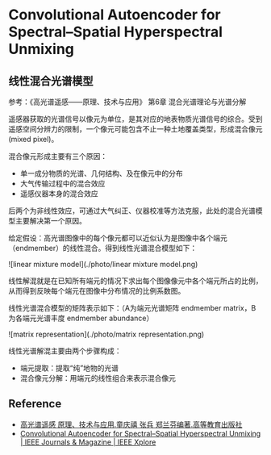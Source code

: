 # Convolutional Autoencoder for Spectral–Spatial Hyperspectral Unmixing

## 线性混合光谱模型

参考：《高光谱遥感——原理、技术与应用》 第6章 混合光谱理论与光谱分解

遥感器获取的光谱信号以像元为单位，是其对应的地表物质光谱信号的综合。受到遥感空间分辨力的限制，一个像元可能包含不止一种土地覆盖类型，形成混合像元(mixed pixel)。

混合像元形成主要有三个原因：

* 单一成分物质的光谱、几何结构、及在像元中的分布
* 大气传输过程中的混合效应
* 遥感仪器本身的混合效应

后两个为非线性效应，可通过大气纠正、仪器校准等方法克服，此处的混合光谱模型主要解决第一个原因。



给定假设：高光谱图像中的每个像元都可以近似认为是图像中各个端元（endmember）的线性混合。得到线性光谱混合模型如下：

![linear mixture model](./photo/linear mixture model.png)

线性解混就是在已知所有端元的情况下求出每个图像像元中各个端元所占的比例，从而得到反映每个端元在图像中分布情况的比例系数图。

线性光谱混合模型的矩阵表示如下：（A为端元光谱矩阵 endmember matrix，B为各端元光谱丰度 endmember abundance）

![matrix representation](./photo/matrix representation.png)

线性光谱解混主要由两个步骤构成：

* 端元提取：提取“纯”地物的光谱
* 混合像元分解：用端元的线性组合来表示混合像元





## Reference

* [高光谱遥感 原理、技术与应用.童庆禧 张兵 郑兰芬编著.高等教育出版社](https://ss.zhizhen.com/detail_38502727e7500f266bcf87befb91286a0ec30826f0d5e6681921b0a3ea25510134114c969f2eae5c46d827fd16ff83d4cdacdf48f85a5afad7ae4646ad63b0cc07a17234dce20b1b5d891e50a87c47bf?)
* [Convolutional Autoencoder for Spectral–Spatial Hyperspectral Unmixing | IEEE Journals & Magazine | IEEE Xplore](https://ieeexplore.ieee.org/document/9096565)

